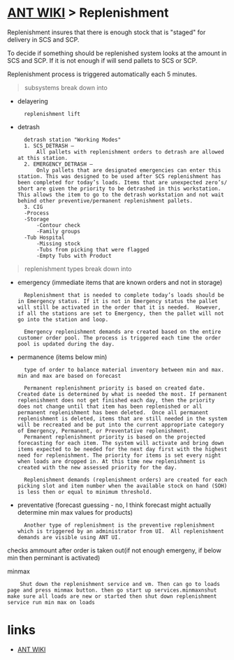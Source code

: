 # [ANT WIKI](/ANTWIKI.md) > Replenishment 

Replenishment insures that there is enough stock that is "staged" for delivery in SCS and SCP.

To decide if something should be replenished system looks at the amount in SCS and SCP. If it is not enough if will send pallets to SCS or SCP.

Replenishment process is triggered automatically each 5 minutes.

> subsystems break down into
- delayering
        
        replenishment lift
- detrash
        
        detrash station "Working Modes"
        1. SCS_DETRASH – 
            All pallets with replenishment orders to detrash are allowed at this station.
        2. EMERGENCY_DETRASH – 
            Only pallets that are designated emergencies can enter this station. This was designed to be used after SCS replenishment has been completed for today’s loads. Items that are unexpected zero’s/ short are given the priority to be detrashed in this workstation. This allows the item to go to the detrash workstation and not wait behind other preventive/permanent replenishment pallets.
        3. CIG
        -Process
		-Storage
            -Contour check
            -Family groups
	    -Tub Hospital
            -Missing stock
            -Tubs from picking that were flagged
            -Empty Tubs with Product

        

> replenishment types break down into
- emergency (immediate items that are known orders and not in storage)
        
        Replenishment that is needed to complete today’s loads should be in Emergency status. If it is not in Emergency status the pallet will still be activated in the order that it is needed.  However, if all the stations are set to Emergency, then the pallet will not go into the station and loop.

        Emergency replenishment demands are created based on the entire customer order pool. The process is triggered each time the order pool is updated during the day.

- permanence (items below min)

        type of order to balance material inventory between min and max. min and max are based on forecast

        Permanent replenishment priority is based on created date.  Created date is determined by what is needed the most. If permanent replenishment does not get finished each day, then the priority does not change until that item has been replenished or all permanent replenishment has been deleted.  Once all permanent replenishment is deleted, items that are still needed in the system will be recreated and be put into the current appropriate category of Emergency, Permanent, or Preventative replenishment.
        Permanent replenishment priority is based on the projected forecasting for each item. The system will activate and bring down items expected to be needed for the next day first with the highest need for replenishment. The priority for items is set every night when loads are dropped in. At this time new replenishment is created with the new assessed priority for the day.

        Replenishment demands (replenishment orders) are created for each picking slot and item number when the available stock on hand (SOH) is less then or equal to minimum threshold.

- preventative (forecast guessing - no, I think forecast might actually determine min max values for products)

        Another type of replenishment is the preventive replenishment which is triggered by an administrator from UI.  All replenishment demands are visible using ANT UI.

checks ammount after order is taken out(if not enough emergeny, if below min then perminant is activated)

minmax

        Shut down the replenishment service and vm. Then can go to loads page and press minmax button. then go start up services.minmaxnshut make sure all loads are new or started then shut down replenishment service run min max on loads

# links

- [ANT WIKI](/ANTWIKI.md)